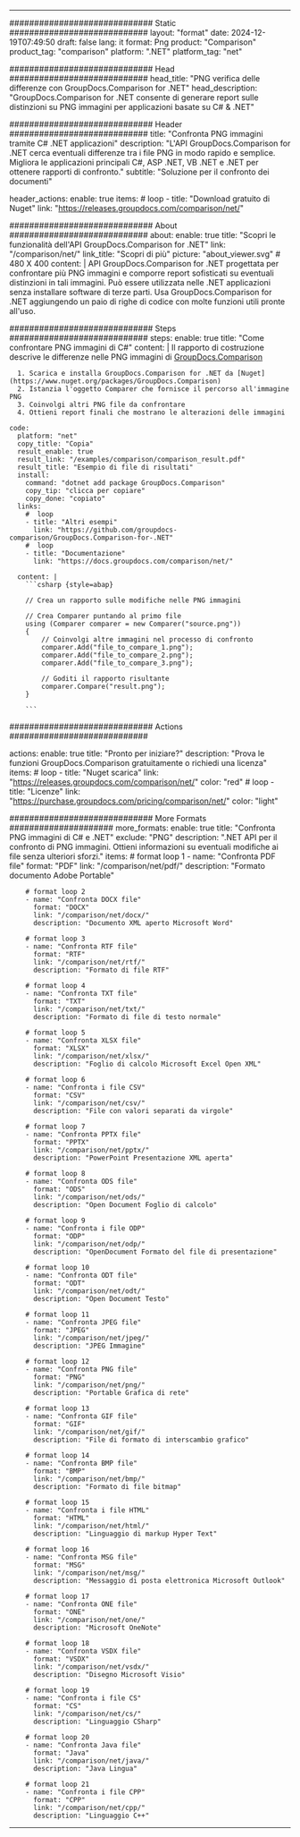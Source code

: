 
---
############################# Static ############################
layout: "format"
date:  2024-12-19T07:49:50
draft: false
lang: it
format: Png
product: "Comparison"
product_tag: "comparison"
platform: ".NET"
platform_tag: "net"

############################# Head ############################
head_title: "PNG verifica delle differenze con GroupDocs.Comparison for .NET"
head_description: "GroupDocs.Comparison for .NET consente di generare report sulle distinzioni su PNG immagini per applicazioni basate su C# & .NET"

############################# Header ############################
title: "Confronta PNG immagini tramite C# .NET applicazioni" 
description: "L'API GroupDocs.Comparison for .NET cerca eventuali differenze tra i file PNG in modo rapido e semplice. Migliora le applicazioni principali C#, ASP .NET, VB .NET e .NET per ottenere rapporti di confronto."
subtitle: "Soluzione per il confronto dei documenti" 

header_actions:
  enable: true
  items:
    #  loop
    - title: "Download gratuito di Nuget"
      link: "https://releases.groupdocs.com/comparison/net/"
      
############################# About ############################
about:
    enable: true
    title: "Scopri le funzionalità dell'API GroupDocs.Comparison for .NET"
    link: "/comparison/net/"
    link_title: "Scopri di più"
    picture: "about_viewer.svg" # 480 X 400
    content: |
       API GroupDocs.Comparison for .NET progettata per confrontare più PNG immagini e comporre report sofisticati su eventuali distinzioni in tali immagini. Può essere utilizzata nelle .NET applicazioni senza installare software di terze parti. Usa GroupDocs.Comparison for .NET aggiungendo un paio di righe di codice con molte funzioni utili pronte all'uso.

############################# Steps ############################
steps:
    enable: true
    title: "Come confrontare PNG immagini di C#"
    content: |
      Il rapporto di costruzione descrive le differenze nelle PNG immagini di [GroupDocs.Comparison](https://products.groupdocs.com/comparison/net/)
      
      1. Scarica e installa GroupDocs.Comparison for .NET da [Nuget](https://www.nuget.org/packages/GroupDocs.Comparison)
      2. Istanzia l'oggetto Comparer che fornisce il percorso all'immagine PNG
      3. Coinvolgi altri PNG file da confrontare
      4. Ottieni report finali che mostrano le alterazioni delle immagini
   
    code:
      platform: "net"
      copy_title: "Copia"
      result_enable: true
      result_link: "/examples/comparison/comparison_result.pdf"
      result_title: "Esempio di file di risultati"
      install:
        command: "dotnet add package GroupDocs.Comparison"
        copy_tip: "clicca per copiare"
        copy_done: "copiato"
      links:
        #  loop
        - title: "Altri esempi"
          link: "https://github.com/groupdocs-comparison/GroupDocs.Comparison-for-.NET"
        #  loop
        - title: "Documentazione"
          link: "https://docs.groupdocs.com/comparison/net/"
          
      content: |
        ```csharp {style=abap}

        // Crea un rapporto sulle modifiche nelle PNG immagini

        // Crea Comparer puntando al primo file
        using (Comparer comparer = new Comparer("source.png"))
        {
            // Coinvolgi altre immagini nel processo di confronto
        	comparer.Add("file_to_compare_1.png");
            comparer.Add("file_to_compare_2.png");
            comparer.Add("file_to_compare_3.png");

            // Goditi il rapporto risultante
            comparer.Compare("result.png"); 
        }
        
        ```            

############################# Actions ############################

actions:
  enable: true
  title: "Pronto per iniziare?"
  description: "Prova le funzioni GroupDocs.Comparison gratuitamente o richiedi una licenza"
  items:
    #  loop
    - title: "Nuget scarica"
      link: "https://releases.groupdocs.com/comparison/net/"
      color: "red"
        #  loop
    - title: "Licenze"
      link: "https://purchase.groupdocs.com/pricing/comparison/net/"
      color: "light"


############################# More Formats #####################
more_formats:
    enable: true
    title: "Confronta PNG immagini di C# e .NET"
    exclude: "PNG"
    description: ".NET API per il confronto di PNG immagini. Ottieni informazioni su eventuali modifiche ai file senza ulteriori sforzi."
    items: 
        # format loop 1
        - name: "Confronta PDF file"
          format: "PDF"
          link: "/comparison/net/pdf/"
          description: "Formato documento Adobe Portable"

        # format loop 2
        - name: "Confronta DOCX file"
          format: "DOCX"
          link: "/comparison/net/docx/"
          description: "Documento XML aperto Microsoft Word"

        # format loop 3
        - name: "Confronta RTF file"
          format: "RTF"
          link: "/comparison/net/rtf/"
          description: "Formato di file RTF"

        # format loop 4
        - name: "Confronta TXT file"
          format: "TXT"
          link: "/comparison/net/txt/"
          description: "Formato di file di testo normale"

        # format loop 5
        - name: "Confronta XLSX file"
          format: "XLSX"
          link: "/comparison/net/xlsx/"
          description: "Foglio di calcolo Microsoft Excel Open XML"

        # format loop 6
        - name: "Confronta i file CSV"
          format: "CSV"
          link: "/comparison/net/csv/"
          description: "File con valori separati da virgole"

        # format loop 7
        - name: "Confronta PPTX file"
          format: "PPTX"
          link: "/comparison/net/pptx/"
          description: "PowerPoint Presentazione XML aperta"

        # format loop 8
        - name: "Confronta ODS file"
          format: "ODS"
          link: "/comparison/net/ods/"
          description: "Open Document Foglio di calcolo"

        # format loop 9
        - name: "Confronta i file ODP"
          format: "ODP"
          link: "/comparison/net/odp/"
          description: "OpenDocument Formato del file di presentazione"

        # format loop 10
        - name: "Confronta ODT file"
          format: "ODT"
          link: "/comparison/net/odt/"
          description: "Open Document Testo"

        # format loop 11
        - name: "Confronta JPEG file"
          format: "JPEG"
          link: "/comparison/net/jpeg/"
          description: "JPEG Immagine"

        # format loop 12
        - name: "Confronta PNG file"
          format: "PNG"
          link: "/comparison/net/png/"
          description: "Portable Grafica di rete"

        # format loop 13
        - name: "Confronta GIF file"
          format: "GIF"
          link: "/comparison/net/gif/"
          description: "File di formato di interscambio grafico"

        # format loop 14
        - name: "Confronta BMP file"
          format: "BMP"
          link: "/comparison/net/bmp/"
          description: "Formato di file bitmap"

        # format loop 15
        - name: "Confronta i file HTML"
          format: "HTML"
          link: "/comparison/net/html/"
          description: "Linguaggio di markup Hyper Text"

        # format loop 16
        - name: "Confronta MSG file"
          format: "MSG"
          link: "/comparison/net/msg/"
          description: "Messaggio di posta elettronica Microsoft Outlook"

        # format loop 17
        - name: "Confronta ONE file"
          format: "ONE"
          link: "/comparison/net/one/"
          description: "Microsoft OneNote"

        # format loop 18
        - name: "Confronta VSDX file"
          format: "VSDX"
          link: "/comparison/net/vsdx/"
          description: "Disegno Microsoft Visio"

        # format loop 19
        - name: "Confronta i file CS"
          format: "CS"
          link: "/comparison/net/cs/"
          description: "Linguaggio CSharp"

        # format loop 20
        - name: "Confronta Java file"
          format: "Java"
          link: "/comparison/net/java/"
          description: "Java Lingua"
          
        # format loop 21
        - name: "Confronta i file CPP"
          format: "CPP"
          link: "/comparison/net/cpp/"
          description: "Linguaggio C++"
---